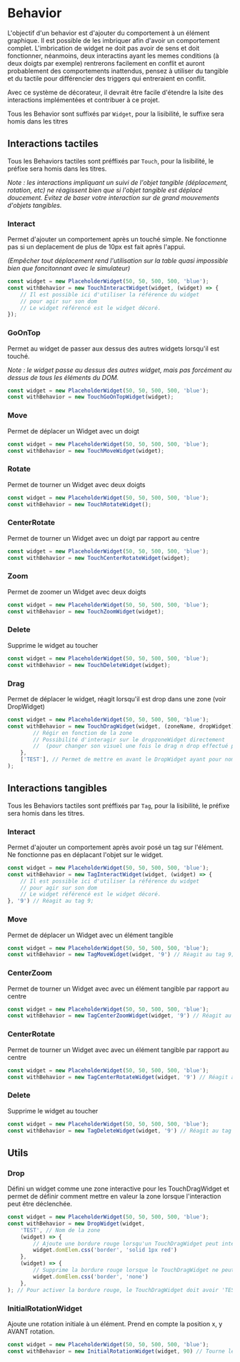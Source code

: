 # Behavior
L'objectif d'un behavior est d'ajouter du comportement à un élément graphique. Il est possible de les imbriquer afin d'avoir un comportement complet.
L'imbrication de widget ne doit pas avoir de sens et doit fonctionner, néanmoins, deux interactins ayant les memes conditions (à deux doigts par exemple) rentrerons facilement en conflit et auront probablement des comportements inattendus, pensez à utiliser du tangible et du tactile pour différencier des triggers qui entreraient en conflit.

Avec ce système de décorateur, il devrait être facile d'étendre la lsite des interactions implémentées et contribuer à ce projet.

Tous les Behavior sont suffixés par `Widget`, pour la lisibilité, le suffixe sera homis dans les titres 


## Interactions tactiles
Tous les Behaviors tactiles sont préffixés par `Touch`, pour la lisibilité, le préfixe sera homis dans les titres.

_Note : les interactions impliquant un suivi de l'objet tangible (déplacement, rotation, etc) ne réagissent bien que si l'objet tangible est déplacé doucement. Évitez de baser votre interaction sur de grand mouvements d'objets tangibles._ 
### Interact
Permet d'ajouter un comportement après un touché simple. Ne fonctionne pas si un deplacement de plus de 10px est fait après l'appui. 

_(Empêcher tout déplacement rend l'utilisation sur la table quasi impossible bien que foncitonnant avec le simulateur)_
```typescript
const widget = new PlaceholderWidget(50, 50, 500, 500, 'blue');
const withBehavior = new TouchInteractWidget(widget, (widget) => {
    // Il est possible ici d'utiliser la référence du widget
    // pour agir sur son dom
    // Le widget référencé est le widget décoré.
});
```

### GoOnTop
Permet au widget de passer aux dessus des autres widgets lorsqu'il est touché.

_Note : le widget passe au dessus des autres widget, mais pas forcément au dessus de tous les éléments du DOM._
```typescript
const widget = new PlaceholderWidget(50, 50, 500, 500, 'blue');
const withBehavior = new TouchGoOnTopWidget(widget);
```

### Move
Permet de déplacer un Widget avec un doigt
```typescript
const widget = new PlaceholderWidget(50, 50, 500, 500, 'blue');
const withBehavior = new TouchMoveWidget(widget);
```

### Rotate
Permet de tourner un Widget avec deux doigts
```typescript
const widget = new PlaceholderWidget(50, 50, 500, 500, 'blue');
const withBehavior = new TouchRotateWidget();
```

### CenterRotate
Permet de tourner un Widget avec un doigt par rapport au centre
```typescript
const widget = new PlaceholderWidget(50, 50, 500, 500, 'blue');
const withBehavior = new TouchCenterRotateWidget(widget);
```

### Zoom
Permet de zoomer un Widget avec deux doigts
```typescript
const widget = new PlaceholderWidget(50, 50, 500, 500, 'blue');
const withBehavior = new TouchZoomWidget(widget);
```

### Delete
Supprime le widget au toucher
```typescript
const widget = new PlaceholderWidget(50, 50, 500, 500, 'blue');
const withBehavior = new TouchDeleteWidget(widget);
```

### Drag
Permet de déplacer le widget, réagit lorsqu'il est drop dans une zone (voir DropWidget)

```typescript
const widget = new PlaceholderWidget(50, 50, 500, 500, 'blue');
const withBehavior = new TouchDragWidget(widget, (zoneName, dropWidget) => {
        // Régir en fonction de la zone
        // Possibilité d'interagir sur le dropzoneWidget directement 
        //  (pour changer son visuel une fois le drag n drop effectué par exemple)
    }, 
    ['TEST'], // Permet de mettre en avant le DropWidget ayant pour nom de zone 'TEST' si celui-ci implémente les méthodes associés
);
```


## Interactions tangibles
Tous les Behaviors tactiles sont préffixés par `Tag`, pour la lisibilité, le préfixe sera homis dans les titres.

### Interact
Permet d'ajouter un comportement après avoir posé un tag sur l'élément. Ne fonctionne pas en déplacant l'objet sur le widget.
```typescript
const widget = new PlaceholderWidget(50, 50, 500, 500, 'blue');
const withBehavior = new TagInteractWidget(widget, (widget) => {
    // Il est possible ici d'utiliser la référence du widget
    // pour agir sur son dom
    // Le widget référencé est le widget décoré.
}, '9') // Réagit au tag 9;
```

### Move
Permet de déplacer un Widget avec un élément tangible
```typescript
const widget = new PlaceholderWidget(50, 50, 500, 500, 'blue');
const withBehavior = new TagMoveWidget(widget, '9') // Réagit au tag 9;
```

### CenterZoom
Permet de tourner un Widget avec avec un élément tangible par rapport au centre
```typescript
const widget = new PlaceholderWidget(50, 50, 500, 500, 'blue');
const withBehavior = new TagCenterZoomWidget(widget, '9') // Réagit au tag 9;
```

### CenterRotate
Permet de tourner un Widget avec avec un élément tangible par rapport au centre
```typescript
const widget = new PlaceholderWidget(50, 50, 500, 500, 'blue');
const withBehavior = new TagCenterRotateWidget(widget, '9') // Réagit au tag 9;
```

### Delete
Supprime le widget au toucher
```typescript
const widget = new PlaceholderWidget(50, 50, 500, 500, 'blue');
const withBehavior = new TagDeleteWidget(widget, '9') // Réagit au tag 9;
```

## Utils

### Drop
Défini un widget comme une zone interactive pour les TouchDragWidget et permet de définir comment mettre en valeur la zone lorsque l'interaction peut être déclenchée.

```typescript
const widget = new PlaceholderWidget(50, 50, 500, 500, 'blue');
const withBehavior = new DropWidget(widget,
    'TEST', // Nom de la zone 
    (widget) => {
        // Ajoute une bordure rouge lorsqu'un TouchDragWidget peut interagir avec cette zone
        widget.domElem.css('border', 'solid 1px red') 
    },
    (widget) => {
        // Supprime la bordure rouge lorsque le TouchDragWidget ne peut plus interagir avec cette zone
        widget.domElem.css('border', 'none')
    },
); // Pour activer la bordure rouge, le TouchDragWidget doit avoir 'TEST' dans sa liste zoneForInteractions
```

### InitialRotationWidget
Ajoute une rotation initiale à un élément. Prend en compte la position x, y AVANT rotation.
```typescript
const widget = new PlaceholderWidget(50, 50, 500, 500, 'blue');
const withBehavior = new InitialRotationWidget(widget, 90) // Tourne le widget à 90°
```
